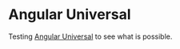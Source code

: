 # Angular Universal

Testing [Angular Universal](https://angular.io/guide/universal) to see what is possible.
